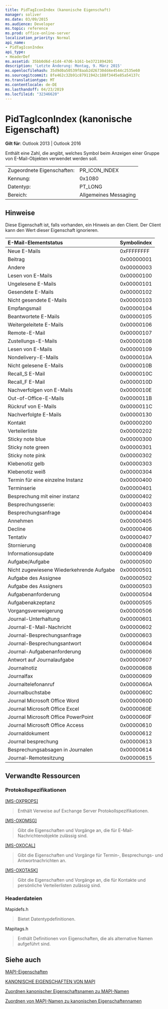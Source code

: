 ```yaml
---
title: PidTagIconIndex (kanonische Eigenschaft)
manager: soliver
ms.date: 03/09/2015
ms.audience: Developer
ms.topic: reference
ms.prod: office-online-server
localization_priority: Normal
api_name:
- PidTagIconIndex
api_type:
- HeaderDef
ms.assetid: 35bb0d6d-41d4-47d6-b161-be3721894201
description: 'Letzte Änderung: Montag, 9. März 2015'
ms.openlocfilehash: 35d9d0a50539f8aab2d26730dd4e4544c2535e60
ms.sourcegitcommit: 8fe462c32b91c87911942c188f3445e85a54137c
ms.translationtype: MT
ms.contentlocale: de-DE
ms.lasthandoff: 04/23/2019
ms.locfileid: "32346620"
---
```

# <a name="pidtagiconindex-canonical-property"></a>PidTagIconIndex (kanonische Eigenschaft)

  
  
**Gilt für**: Outlook 2013 | Outlook 2016 
  
Enthält eine Zahl, die angibt, welches Symbol beim Anzeigen einer Gruppe von E-Mail-Objekten verwendet werden soll.
  
|||
|:-----|:-----|
|Zugeordnete Eigenschaften:  <br/> |PR_ICON_INDEX  <br/> |
|Kennung:  <br/> |0x1080  <br/> |
|Datentyp:  <br/> |PT_LONG  <br/> |
|Bereich:  <br/> |Allgemeines Messaging  <br/> |
   
## <a name="remarks"></a>Hinweise

Diese Eigenschaft ist, falls vorhanden, ein Hinweis an den Client. Der Client kann den Wert dieser Eigenschaft ignorieren. 
  
|**E-Mail-Elementstatus**|**Symbolindex**|
|:-----|:-----|
|Neue E-Mails  <br/> |0xFFFFFFFF  <br/> |
|Beitrag  <br/> |0x00000001  <br/> |
|Andere  <br/> |0x00000003  <br/> |
|Lesen von E-Mails  <br/> |0x00000100  <br/> |
|Ungelesene E-Mails  <br/> |0x00000101  <br/> |
|Gesendete E-Mails  <br/> |0x00000102  <br/> |
|Nicht gesendete E-Mails  <br/> |0x00000103  <br/> |
|Empfangsmail  <br/> |0x00000104  <br/> |
|Beantwortete E-Mails  <br/> |0x00000105  <br/> |
|Weitergeleitete E-Mails  <br/> |0x00000106  <br/> |
|Remote-E-Mail  <br/> |0x00000107  <br/> |
|Zustellungs-E-Mails  <br/> |0x00000108  <br/> |
|Lesen von E-Mails  <br/> |0x00000109  <br/> |
|Nondelivery-E-Mails  <br/> |0x0000010A  <br/> |
|Nicht gelesene E-Mails  <br/> |0x0000010B  <br/> |
|Recall_S E-Mail  <br/> |0x0000010C  <br/> |
|Recall_F E-Mail  <br/> |0x0000010D  <br/> |
|Nachverfolgen von E-Mails  <br/> |0x0000010E  <br/> |
|Out-of-Office-E-Mails  <br/> |0x0000011B  <br/> |
|Rückruf von E-Mails  <br/> |0x0000011C  <br/> |
|Nachverfolgte E-Mails  <br/> |0x00000130  <br/> |
|Kontakt  <br/> |0x00000200  <br/> |
|Verteilerliste  <br/> |0x00000202  <br/> |
|Sticky note blue  <br/> |0x00000300  <br/> |
|Sticky note green  <br/> |0x00000301  <br/> |
|Sticky note pink  <br/> |0x00000302  <br/> |
|Klebenotiz gelb  <br/> |0x00000303  <br/> |
|Klebenotiz weiß  <br/> |0x00000304  <br/> |
|Termin für eine einzelne Instanz  <br/> |0x00000400  <br/> |
|Terminserie  <br/> |0x00000401  <br/> |
|Besprechung mit einer instanz  <br/> |0x00000402  <br/> |
|Besprechungsserie:  <br/> |0x00000403  <br/> |
|Besprechungsanfrage  <br/> |0x00000404  <br/> |
|Annehmen  <br/> |0x00000405  <br/> |
|Decline  <br/> |0x00000406  <br/> |
|Tentativ  <br/> |0x00000407  <br/> |
|Stornierung  <br/> |0x00000408  <br/> |
|Informationsupdate  <br/> |0x00000409  <br/> |
|Aufgabe/Aufgabe  <br/> |0x00000500  <br/> |
|Nicht zugewiesene Wiederkehrende Aufgabe  <br/> |0x00000501  <br/> |
|Aufgabe des Assignee  <br/> |0x00000502  <br/> |
|Aufgabe des Assigners  <br/> |0x00000503  <br/> |
|Aufgabenanforderung  <br/> |0x00000504  <br/> |
|Aufgabenakzeptanz  <br/> |0x00000505  <br/> |
|Vorgangsverweigerung  <br/> |0x00000506  <br/> |
|Journal-Unterhaltung  <br/> |0x00000601  <br/> |
|Journal-E-Mail-Nachricht  <br/> |0x00000602  <br/> |
|Journal-Besprechungsanfrage  <br/> |0x00000603  <br/> |
|Journal-Besprechungsantwort  <br/> |0x00000604  <br/> |
|Journal-Aufgabenanforderung  <br/> |0x00000606  <br/> |
|Antwort auf Journalaufgabe  <br/> |0x00000607  <br/> |
|Journalnotiz  <br/> |0x00000608  <br/> |
|Journalfax  <br/> |0x00000609  <br/> |
|Journaltelefonanruf  <br/> |0x0000060A  <br/> |
|Journalbuchstabe  <br/> |0x0000060C  <br/> |
|Journal Microsoft Office Word  <br/> |0x0000060D  <br/> |
|Journal Microsoft Office Excel  <br/> |0x0000060E  <br/> |
|Journal Microsoft Office PowerPoint  <br/> |0x0000060F  <br/> |
|Journal Microsoft Office Access  <br/> |0x00000610  <br/> |
|Journaldokument  <br/> |0x00000612  <br/> |
|Journal besprechung  <br/> |0x00000613  <br/> |
|Besprechungsabsagen in Journalen  <br/> |0x00000614  <br/> |
|Journal-Remotesitzung  <br/> |0x00000615  <br/> |
   
## <a name="related-resources"></a>Verwandte Ressourcen

### <a name="protocol-specifications"></a>Protokollspezifikationen

[[MS-OXPROPS]](https://msdn.microsoft.com/library/f6ab1613-aefe-447d-a49c-18217230b148%28Office.15%29.aspx)
  
> Enthält Verweise auf Exchange Server Protokollspezifikationen.
    
[[MS-OXOMSG]](https://msdn.microsoft.com/library/daa9120f-f325-4afb-a738-28f91049ab3c%28Office.15%29.aspx)
  
> Gibt die Eigenschaften und Vorgänge an, die für E-Mail-Nachrichtenobjekte zulässig sind.
    
[[MS-OXOCAL]](https://msdn.microsoft.com/library/09861fde-c8e4-4028-9346-e7c214cfdba1%28Office.15%29.aspx)
  
> Gibt die Eigenschaften und Vorgänge für Termin-, Besprechungs- und Antwortnachrichten an.
    
[[MS-OXOTASK]](https://msdn.microsoft.com/library/55600ec0-6195-4730-8436-59c7931ef27e%28Office.15%29.aspx)
  
> Gibt die Eigenschaften und Vorgänge an, die für Kontakte und persönliche Verteilerlisten zulässig sind.
    
### <a name="header-files"></a>Headerdateien

Mapidefs.h
  
> Bietet Datentypdefinitionen.
    
Mapitags.h
  
> Enthält Definitionen von Eigenschaften, die als alternative Namen aufgeführt sind.
    
## <a name="see-also"></a>Siehe auch



[MAPI-Eigenschaften](mapi-properties.md)
  
[KANONISCHE EIGENSCHAFTEN VON MAPI](mapi-canonical-properties.md)
  
[Zuordnen kanonischer Eigenschaftsnamen zu MAPI-Namen](mapping-canonical-property-names-to-mapi-names.md)
  
[Zuordnen von MAPI-Namen zu kanonischen Eigenschaftennamen](mapping-mapi-names-to-canonical-property-names.md)

